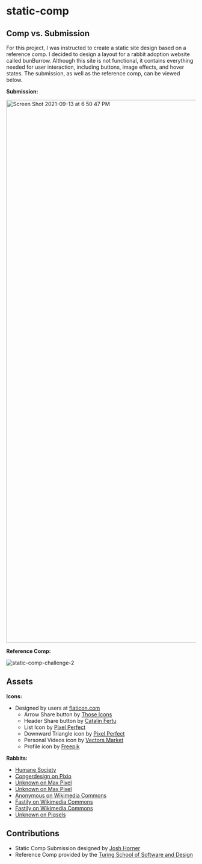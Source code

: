 # static-comp



## Comp vs. Submission

For this project, I was instructed to create a static site design based on a reference comp. I decided to design a layout for a rabbit adoption website called bunBurrow. Although this site is not functional, it contains everything needed for user interaction, including buttons, image effects, and hover states. The submission, as well as the reference comp, can be viewed below.

**Submission:**

<img width="1440" alt="Screen Shot 2021-09-13 at 6 50 47 PM" src="https://user-images.githubusercontent.com/82003147/133178287-05b7e43b-1822-491b-bf1e-869525932242.png">

**Reference Comp:**

![static-comp-challenge-2](https://user-images.githubusercontent.com/82003147/133178474-399bd275-f3e4-41e5-b49d-63e702fc000f.jpeg)

## Assets

**Icons:**
- Designed by users at [flaticon.com](https://www.flaticon.com/)
  - Arrow Share button by [Those Icons](https://www.flaticon.com/authors/those-icons)
  - Header Share button by [Catalin Fertu](https://www.flaticon.com/authors/catalin-fertu)
  - List Icon by [Pixel Perfect](https://www.flaticon.com/authors/pixel-perfect)
  - Downward Triangle icon by [Pixel Perfect](https://www.flaticon.com/authors/pixel-perfect)
  - Personal Videos icon by [Vectors Market](https://www.flaticon.com/authors/vectors-market)
  - Profile icon by [Freepik](https://www.flaticon.com/authors/freepik)

**Rabbits:**
  - [Humane Society](https://www.google.com/url?sa=i&url=https%3A%2F%2Fwww.humanesociety.org%2Fresources%2Frabbit-right-pet-you&psig=AOvVaw01t5GJn-ZSdEBg1rhJzhgu&ust=1631663139054000&source=images&cd=vfe&ved=0CAwQjhxqFwoTCLDyqoCR_fICFQAAAAAdAAAAABAE)
  - [Congerdesign on Pixio](https://pixnio.com/free-images/2017/05/23/2017-05-23-17-09-14-900x623.jpg)
  - [Unknown on Max Pixel](https://www.maxpixel.net/static/photo/2x/Rodent-Pet-Rabbit-Hare-Animal-Mammal-Baby-2531796.jpg)
  - [Unknown on Max Pixel](https://www.maxpixel.net/static/photo/1x/Animal-Bunny-Rabbit-Pet-3540036.jpg)
  - [Anonymous on Wikimedia Commons](https://upload.wikimedia.org/wikipedia/commons/thumb/4/46/Blanc_De_Hotot_Rabbit.jpg/1600px-Blanc_De_Hotot_Rabbit.jpg)
  - [Fastily on Wikimedia Commons](https://upload.wikimedia.org/wikipedia/commons/thumb/e/e0/Pet_Bunny_1_2013-07-27.jpg/1600px-Pet_Bunny_1_2013-07-27.jpg)
  - [Fastily on Wikimedia Commons](https://upload.wikimedia.org/wikipedia/commons/2/22/Pet_Rabbits_7_2014-02-11.jpg)
  - [Unknown on Piqsels](https://p1.piqsels.com/preview/73/764/920/the-lion-rabbit-slovakia.jpg)

## Contributions

  - Static Comp Submission designed by [Josh Horner](https://github.com/jphorner)
  - Reference Comp provided by the [Turing School of Software and Design](https://turing.edu/)
